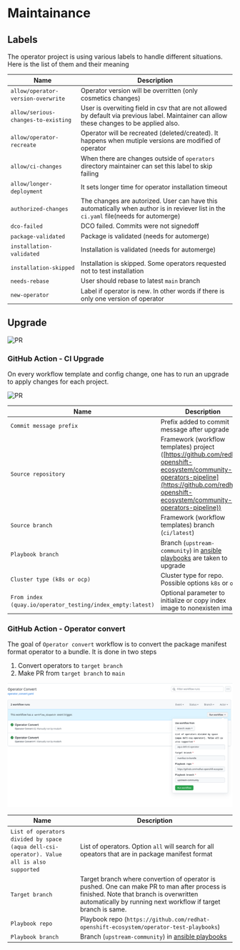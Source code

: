 # Maintainance

## Labels

The operator project is using various labels to handle different situations. Here is the list of them and their meaning

| Name | Description |
|------|--------|
|`allow/operator-version-overwrite`| Operator version will be overritten (only cosmetics changes)|
|`allow/serious-changes-to-existing`|User is overwiting field in csv that are not allowed by default via previous label. Maintainer can allow these changes to be applied also.|
|`allow/operator-recreate`| Operator will be recreated (deleted/created). It happens when mutiple versions are modified of operator|
|`allow/ci-changes`| When there are changes outside of `operators` directory maintainer can set this label to skip failing|
|`allow/longer-deployment`| It sets longer time for operator installation timeout|
|`authorized-changes`| The changes are autorized. User can have this automatically when author is in reviever list in the `ci.yaml` file(needs for automerge)|
|`dco-failed`| DCO failed. Commits were not signedoff|
|`package-validated`| Package is validated (needs for automerge)|
|`installation-validated`| Installation is validated (needs for automerge)|
|`installation-skipped`| Installation is skipped. Some operators requested not to test installation |
|`needs-rebase`|User should rebase to latest `main` branch|
|`new-operator`|Label if operator is new. In other words if there is only one version of operator|

## Upgrade
![PR](../images/project-upgrade-action.png)

### GitHub Action - CI Upgrade
On every workflow template and config change, one has to run an upgrade to apply changes for each project.

![PR](../images/project-upgrade-std.png)


| Name | Description |
|------|--------|
|`Commit message prefix`|Prefix added to commit message after upgrade|
|`Source repository`|Framework (workflow templates) project ([https://github.com/redhat-openshift-ecosystem/community-operators-pipeline](https://github.com/redhat-openshift-ecosystem/community-operators-pipeline))|
|`Source branch`|Framework (workflow templates) branch (`ci/latest`) |
|`Playbook branch`|Branch (`upstream-community`) in [ansible playbooks](https://github.com/redhat-openshift-ecosystem/operator-test-playbooks) are taken to upgrade|
|`Cluster type (k8s or ocp)`|Cluster type for repo. Possible options `k8s` or `ocp`|
|`From index (quay.io/operator_testing/index_empty:latest)`|Optional parameter to initialize or copy index image to nonexisten images|

### GitHub Action - Operator convert
The goal of `Operator convert` workflow is to convert the package manifest format operator to a bundle. It is done in two steps

1. Convert operators to `target branch`
1. Make PR from `target branch` to `main`

![PR](../images/operator_convert.png)


| Name | Description |
|------|--------|
|`List of operators divided by space (aqua dell-csi-operator). Value all is also supported`|List of operators. Option `all` will search for all opeators that are in package manifest format|
|`Target branch`|Target branch where convertion of operator is pushed. One can make PR to man after process is finished. Note that branch is overwritten automatically by running next workflow if target branch is same.|
|`Playbook repo`|Playbook repo (`https://github.com/redhat-openshift-ecosystem/operator-test-playbooks`) |
|`Playbook branch`|Branch (`upstream-community`) in [ansible playbooks](https://github.com/redhat-openshift-ecosystem/operator-test-playbooks)|
